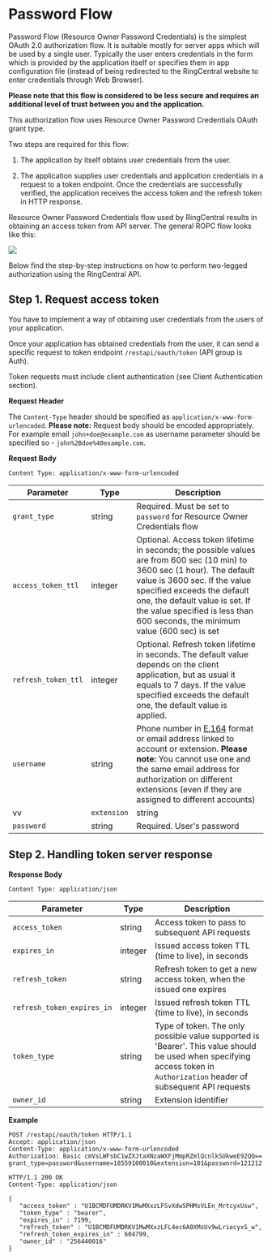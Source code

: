 # Password Flow

Password Flow (Resource Owner Password Credentials) is the simplest OAuth 2.0 authorization flow. It is suitable mostly for server apps which will be used by a single user. Typically the user enters credentials in the form which is provided by the application itself or specifies them in app configuration file (instead of being redirected to the RingCentral website to enter credentials through Web Browser).

**Please note that this flow is considered to be less secure and requires an additional level of trust between you and the application.**

This authorization flow uses Resource Owner Password Credentials OAuth grant type.

Two steps are required for this flow:

1.  The application by itself obtains user credentials from the user.
    
2.  The application supplies user credentials and application credentials in a request to a token endpoint. Once the credentials are successfully verified, the application receives the access token and the refresh token in HTTP response.

Resource Owner Password Credentials flow used by RingCentral results in obtaining an access token from API server. The general ROPC flow looks like this:

<img src="../../img/password_flow.png" class="img-fluid">

Below find the step-by-step instructions on how to perform two-legged authorization using the RingCentral API.

## Step 1. Request access token
    
You have to implement a way of obtaining user credentials from the users of your application.
    
Once your application has obtained credentials from the user, it can send a specific request to token endpoint `/restapi/oauth/token` (API group is Auth).
    
Token requests must include client authentication (see Client Authentication section).

**Request Header**
   
The `Content-Type` header should be specified as `application/x-www-form-urlencoded`. **Please note:** Request body should be encoded appropriately. For example email `john+doe@example.com` as username parameter should be specified so - `john%2Bdoe%40example.com`.
    
**Request Body**

```http
Content Type: application/x-www-form-urlencoded
```

| Parameter           | Type    | Description |
| ------------------- | ------- | ----------- |
| `grant_type`        | string  | Required. Must be set to `password` for Resource Owner Credentials flow |
| `access_token_ttl`  | integer | Optional. Access token lifetime in seconds; the possible values are from 600 sec (10 min) to 3600 sec (1 hour). The default value is 3600 sec. If the value specified exceeds the default one, the default value is set. If the value specified is less than 600 seconds, the minimum value (600 sec) is set |
| `refresh_token_ttl` |	integer | Optional. Refresh token lifetime in seconds. The default value depends on the client application, but as usual it equals to 7 days. If the value specified exceeds the default one, the default value is applied. |
| `username`          | string  | Phone number in [E.164](http://en.wikipedia.org/wiki/E.164) format or email address linked to account or extension. **Please note:** You cannot use one and the same email address for authorization on different extensions (even if they are assigned to different accounts)
vv| `extension`         | string  | Optional. Extension short number. If company number is specified as a username, and extension is not specified, the server will attempt to authenticate client as main company administrator |
| `password`          | string  | Required. User's password |
	
## Step 2. Handling token server response

**Response Body**

```http
Content Type: application/json
```

| Parameter                  | Type    | Description |
| -------------------------- | ------- | ----------- |
| `access_token`             | string  | Access token to pass to subsequent API requests |
| `expires_in`               | integer | Issued access token TTL (time to live), in seconds |
| `refresh_token`            | string  | Refresh token to get a new access token, when the issued one expires |
| `refresh_token_expires_in` | integer | Issued refresh token TTL (time to live), in seconds |
| `token_type`               | string  | Type of token. The only possible value supported is 'Bearer'. This value should be used when specifying access token in `Authorization` header of subsequent API requests |
| `owner_id`                 | string  | Extension identifier |
	
**Example**

```http tab="Request"
POST /restapi/oauth/token HTTP/1.1 
Accept: application/json 
Content-Type: application/x-www-form-urlencoded 
Authorization: Basic cmVsLWFsbC1wZXJtaXNzaWXFjMmpRZmlQcnlkSUkweE92QQ==
grant_type=password&username=18559100010&extension=101&password=121212             
```

```http tab="Response"
HTTP/1.1 200 OK
Content-Type: application/json
        
{
   "access_token" : "U1BCMDFUMDRKV1MwMXxzLFSvXdw5PHMsVLEn_MrtcyxUsw",
   "token_type" : "bearer",
   "expires_in" : 7199,
   "refresh_token" : "U1BCMDFUMDRKV1MwMXxzLFL4ec6A0XMsUv9wLriecyxS_w",
   "refresh_token_expires_in" : 604799,
   "owner_id" : "256440016"
}
```
